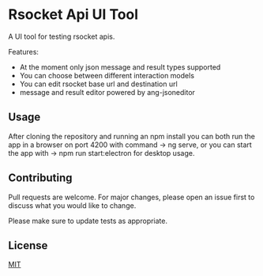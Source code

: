 # Rsocket Api UI Tool

A UI tool for testing rsocket apis.

Features:
  - At the moment only json message and result types supported
  - You can choose between different interaction models
  - You can edit rsocket base url and destination url
  - message and result editor powered by ang-jsoneditor


## Usage
After cloning the repository and running an npm install you can both run the app in a browser on port 4200 with command -> ng serve, or you can start the app with -> npm run start:electron for desktop usage.

## Contributing
Pull requests are welcome. For major changes, please open an issue first to discuss what you would like to change.

Please make sure to update tests as appropriate.

## License
[MIT](https://choosealicense.com/licenses/mit/)
